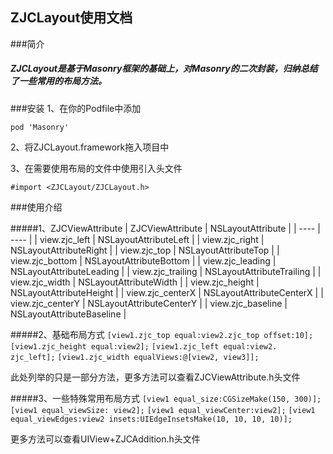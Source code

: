 ## ZJCLayout使用文档

###简介
##### ZJCLayout是基于Masonry框架的基础上，对Masonry的二次封装，归纳总结了一些常用的布局方法。

###安装
1、在你的Podfile中添加

`pod 'Masonry'`
	
2、将ZJCLayout.framework拖入项目中

3、在需要使用布局的文件中使用引入头文件

`#import <ZJCLayout/ZJCLayout.h>`

###使用介绍

#####1、ZJCViewAttribute
|   ZJCViewAttribute   |   NSLayoutAttribute   |
|  ----  | ----  |
| view.zjc_left  | NSLayoutAttributeLeft |
| view.zjc_right  | NSLayoutAttributeRight |
| view.zjc_top  | NSLayoutAttributeTop |
| view.zjc_bottom  | NSLayoutAttributeBottom |
| view.zjc_leading  | NSLayoutAttributeLeading |
| view.zjc_trailing  | NSLayoutAttributeTrailing |
| view.zjc_width  | NSLayoutAttributeWidth |
| view.zjc_height  | NSLayoutAttributeHeight |
| view.zjc_centerX  | NSLayoutAttributeCenterX |
| view.zjc_centerY  | NSLayoutAttributeCenterY |
| view.zjc_baseline  | NSLayoutAttributeBaseline |

#####2、基础布局方式
`[view1.zjc_top equal:view2.zjc_top offset:10];`
`[view1.zjc_height equal:view2];`
`[view1.zjc_left equal:view2. zjc_left];`
`[view1.zjc_width equalViews:@[view2, view3]];`

此处列举的只是一部分方法，更多方法可以查看ZJCViewAttribute.h头文件

#####3、一些特殊常用布局方式
`[view1 equal_size:CGSizeMake(150, 300)];`
`[view1 equal_viewSize: view2];`
`[view1 equal_viewCenter:view2];`
`[view1 equal_viewEdges:view2 insets:UIEdgeInsetsMake(10, 10, 10, 10)];`

更多方法可以查看UIView+ZJCAddition.h头文件


